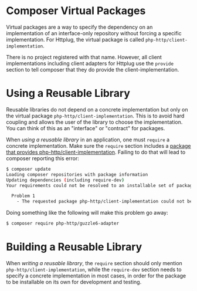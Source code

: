 # Composer Virtual Packages

Virtual packages are a way to specify the dependency on an implementation of an interface-only repository without forcing a specific implementation. For Httplug, the virtual package is called `php-http/client-implementation`. 

There is no project registered with that name. However, all client implementations including client adapters for Httplug use the `provide` section to tell composer that they do provide the client-implementation.


# Using a Reusable Library

Reusable libraries do not depend on a concrete implementation but only on the virtual package `php-http/client-implementation`. This is to avoid hard coupling and allows the user of the library to choose the implementation. You can think of this as an "interface" or "contract" for packages.

When *using a reusable library* in an application, one must `require` a concrete implementation. Make sure the `require` section includes a [package that provides php-http/client-implementation](https://packagist.org/providers/php-http/client-implementation). Failing to do that will lead to composer reporting this error:

``` bash
$ composer update
Loading composer repositories with package information
Updating dependencies (including require-dev)
Your requirements could not be resolved to an installable set of packages.

  Problem 1
    - The requested package php-http/client-implementation could not be found in any version, there may be a typo in the package name.
```

Doing something like the following will make this problem go away:

``` bash
$ composer require php-http/guzzle6-adapter
```


# Building a Reusable Library

When *writing a reusable library*, the `require` section should only mention `php-http/client-implementation`, while the `require-dev` section needs to specify a concrete implementation in most cases, in order for the package to be installable on its own for development and testing.
